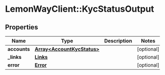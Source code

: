 # LemonWayClient::KycStatusOutput

## Properties
Name | Type | Description | Notes
------------ | ------------- | ------------- | -------------
**accounts** | [**Array&lt;AccountKycStatus&gt;**](AccountKycStatus.md) |  | [optional] 
**_links** | [**Links**](Links.md) |  | [optional] 
**error** | [**Error**](Error.md) |  | [optional] 


